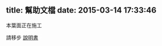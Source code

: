 title: 幫助文檔
date: 2015-03-14 17:33:46
---

本葉面正在施工

請移步 [說明書](https://github.com/rime/home/wiki/UserGuide)
